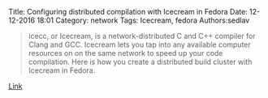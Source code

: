 Title: Configuring distributed compilation with Icecream in Fedora
Date: 12-12-2016 18:01
Category: network
Tags: Icecream, fedora
Authors:sedlav

> icecc, or Icecream, is a network-distributed C and C++ compiler for Clang and GCC. Icecream lets you tap into any available computer resources on on the same network to speed up your code compilation. Here is how you create a distributed build cluster with Icecream in Fedora.

[Link](https://www.slightfuture.com/how-to/icecc-distributed-compiler)

